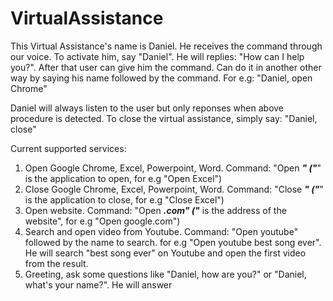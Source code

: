 # VirtualAssistance
This Virtual Assistance's name is Daniel. He receives the command through our voice.
To activate him, say "Daniel". He will replies: "How can I help you?". After that user can give him the command.
Can do it in another other way by saying his name followed by the command. For e.g: "Daniel, open Chrome"

Daniel will always listen to the user but only reponses when above procedure is detected. To close the virtual assistance, simply say: "Daniel, close"

Current supported services:
  1. Open Google Chrome, Excel, Powerpoint, Word. Command: "Open ***" ("***" is the application to open, for e.g "Open Excel")
  2. Close Google Chrome, Excel, Powerpoint, Word. Command: "Close ***" ("***" is the application to close, for e.g "Close Excel")
  3. Open website. Command: "Open ***.com" ("*** is the address of the website", for e.g "Open google.com")
  4. Search and open video from Youtube. Command: "Open youtube" followed by the name to search. for e.g "Open youtube best song ever". He will search "best song ever" on Youtube      and open the first video from the result.
  5. Greeting, ask some questions like "Daniel, how are you?" or "Daniel, what's your name?". He will answer
